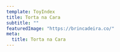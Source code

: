 ```yaml
---
template: ToyIndex
title: Torta na Cara
subtitle: ""
featuredImage: "https://brincadeira.co/"
meta:
  title: Torta na Cara
---
```

